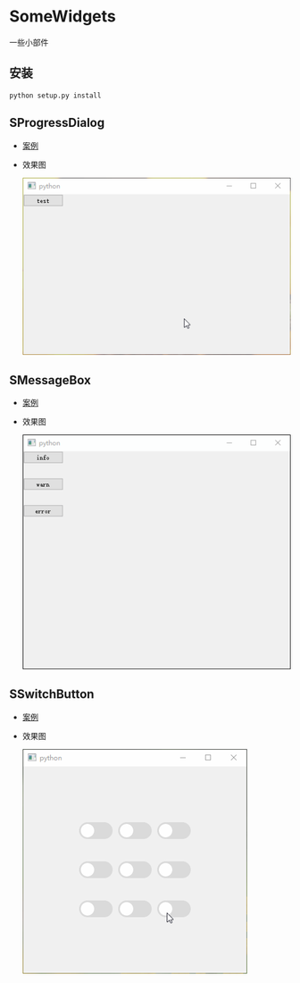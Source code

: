 # SomeWidgets
一些小部件

## 安装

```shell
python setup.py install
```

## SProgressDialog

- [案例](test/test_progress.py)

- 效果图

  ![SProgressDialog](screen/SProgressDialog.gif)

## SMessageBox

- [案例](test/test_message.py)

- 效果图

  ![SMessageBox](screen/SMessageBox.gif)

## SSwitchButton

- [案例](test/test_switch.py)

- 效果图

  ![SSwitchButton](./screen/SSwitchButton.gif)